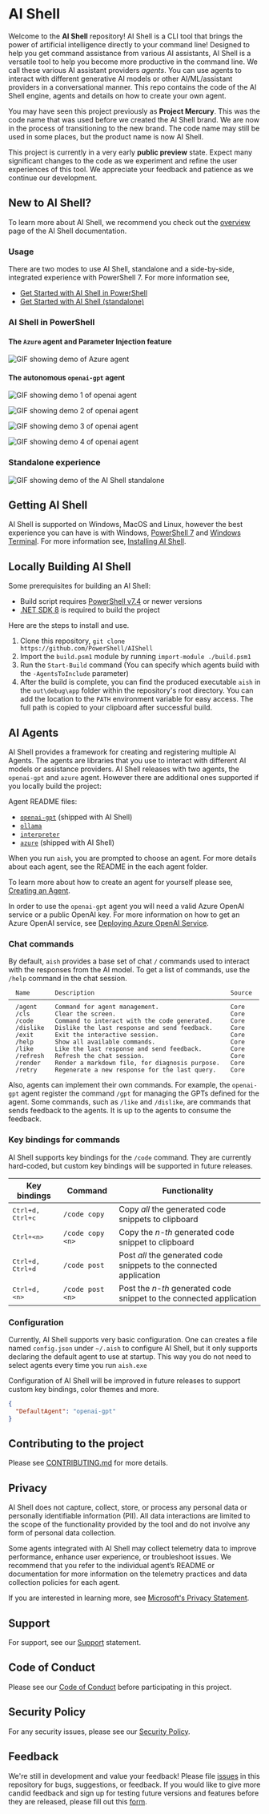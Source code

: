 # AI Shell

Welcome to the **AI Shell** repository! AI Shell is a CLI tool that brings the power of artificial
intelligence directly to your command line! Designed to help you get command assistance from various
AI assistants, AI Shell is a versatile tool to help you become more productive in the command line.
We call these various AI assistant providers _agents_. You can use agents to interact with different
generative AI models or other AI/ML/assistant providers in a conversational manner. This repo
contains the code of the AI Shell engine, agents and details on how to create your own agent.

You may have seen this project previously as **Project Mercury**. This was the code name that was
used before we created the AI Shell brand. We are now in the process of transitioning to the new
brand. The code name may still be used in some places, but the product name is now AI Shell.

This project is currently in a very early **public preview** state. Expect many significant changes
to the code as we experiment and refine the user experiences of this tool. We appreciate your
feedback and patience as we continue our development.

## New to AI Shell?

To learn more about AI Shell, we recommend you check out the [overview][19] page of the AI Shell
documentation.

### Usage

There are two modes to use AI Shell, standalone and a side-by-side, integrated experience with
PowerShell 7. For more information see,
- [Get Started with AI Shell in PowerShell][15]
- [Get Started with AI Shell (standalone)][16]

### AI Shell in PowerShell

#### The `Azure` agent and Parameter Injection feature

![GIF showing demo of Azure agent][21]

#### The autonomous `openai-gpt` agent

![GIF showing demo 1 of openai agent][23]

![GIF showing demo 2 of openai agent][24]

![GIF showing demo 3 of openai agent][25]

![GIF showing demo 4 of openai agent][26]

### Standalone experience

![GIF showing demo of the AI Shell standalone][20]

## Getting AI Shell

AI Shell is supported on Windows, MacOS and Linux, however the best experience you can have is with
Windows, [PowerShell 7][11] and [Windows Terminal][14]. For more information see,
[Installing AI Shell][13].

## Locally Building AI Shell

Some prerequisites for building an AI Shell:

- Build script requires [PowerShell v7.4][18] or newer versions
- [.NET SDK 8][09] is required to build the project

Here are the steps to install and use.

1. Clone this repository, `git clone https://github.com/PowerShell/AIShell`
2. Import the `build.psm1` module by running `import-module ./build.psm1` 
3. Run the `Start-Build` command (You can specify which agents build with the `-AgentsToInclude`
   parameter)
4. After the build is complete, you can find the produced executable `aish` in the `out\debug\app`
   folder within the repository's root directory. You can add the location to the `PATH` environment
   variable for easy access. The full path is copied to your clipboard after successful build.

## AI Agents

AI Shell provides a framework for creating and registering multiple AI Agents. The agents are
libraries that you use to interact with different AI models or assistance providers. AI Shell
releases with two agents, the `openai-gpt` and `azure` agent. However there are additional ones
supported if you locally build the project:

Agent README files:

- [`openai-gpt`][08] (shipped with AI Shell)
- [`ollama`][06]
- [`interpreter`][07]
- [`azure`][17] (shipped with AI Shell)

When you run `aish`, you are prompted to choose an agent. For more details about each agent, see the
README in the each agent folder.

To learn more about how to create an agent for yourself please see, [Creating an Agent][03].

In order to use the `openai-gpt` agent you will need a valid Azure OpenAI service or a public OpenAI
key. For more information on how to get an Azure OpenAI service, see
[Deploying Azure OpenAI Service](./docs/development/AzureOAIDeployment/DeployingAzureOAI.md).

### Chat commands

By default, `aish` provides a base set of chat `/` commands used to interact with the responses from
the AI model. To get a list of commands, use the `/help` command in the chat session.

```
  Name       Description                                      Source
──────────────────────────────────────────────────────────────────────
  /agent     Command for agent management.                    Core
  /cls       Clear the screen.                                Core
  /code      Command to interact with the code generated.     Core
  /dislike   Dislike the last response and send feedback.     Core
  /exit      Exit the interactive session.                    Core
  /help      Show all available commands.                     Core
  /like      Like the last response and send feedback.        Core
  /refresh   Refresh the chat session.                        Core
  /render    Render a markdown file, for diagnosis purpose.   Core
  /retry     Regenerate a new response for the last query.    Core
```

Also, agents can implement their own commands. For example, the `openai-gpt` agent register the
command `/gpt` for managing the GPTs defined for the agent. Some commands, such as `/like` and
`/dislike`, are commands that sends feedback to the agents. It is up to the agents to consume the
feedback.

### Key bindings for commands

AI Shell supports key bindings for the `/code` command. They are currently hard-coded, but custom
key bindings will be supported in future releases.

| Key bindings              | Command          | Functionality |
| ------------------------- | ---------------- | ------------- |
| <kbd>Ctrl+d, Ctrl+c</kbd> | `/code copy`     | Copy _all_ the generated code snippets to clipboard |
| <kbd>Ctrl+\<n\></kbd>     | `/code copy <n>` | Copy the _n-th_ generated code snippet to clipboard |
| <kbd>Ctrl+d, Ctrl+d</kbd> | `/code post`     | Post _all_ the generated code snippets to the connected application |
| <kbd>Ctrl+d, \<n\></kbd>  | `/code post <n>` | Post the _n-th_ generated code snippet to the connected application |

### Configuration

Currently, AI Shell supports very basic configuration. One can creates a file named `config.json`
under `~/.aish` to configure AI Shell, but it only supports declaring the default agent to use at
startup. This way you do not need to select agents every time you run `aish.exe`

Configuration of AI Shell will be improved in future releases to support custom key bindings, color
themes and more.

```json
{
  "DefaultAgent": "openai-gpt"
}
```

## Contributing to the project

Please see [CONTRIBUTING.md][02] for more details.

## Privacy

AI Shell does not capture, collect, store, or process any personal data or personally identifiable
information (PII). All data interactions are limited to the scope of the functionality provided by
the tool and do not involve any form of personal data collection.

Some agents integrated with AI Shell may collect telemetry data to improve performance, enhance user
experience, or troubleshoot issues. We recommend that you refer to the individual agent’s README or
documentation for more information on the telemetry practices and data collection policies for each
agent.

If you are interested in learning more, see
[Microsoft's Privacy Statement](https://www.microsoft.com/en-us/privacy/privacystatement?msockid=1fe60b30e66967f13fb91f29e73f661a).

## Support

For support, see our [Support][05] statement.

## Code of Conduct

Please see our [Code of Conduct][01] before participating in this project.

## Security Policy

For any security issues, please see our [Security Policy][12].

## Feedback

We're still in development and value your feedback! Please file [issues][10] in this repository for
bugs, suggestions, or feedback. If you would like to give more candid feedback and sign up for testing future versions and features before they are released, please fill out this [form][22].

<!-- link references -->
[01]: ./docs/CODE_OF_CONDUCT.md
[02]: ./docs/CONTRIBUTING.md
[03]: ./docs/development/CreatingAnAgent.md
[05]: ./docs/SUPPORT.md
[06]: ./shell/agents/AIShell.Ollama.Agent/README.md
[07]: ./shell/agents/AIShell.Interpreter.Agent/README.md
[08]: https://learn.microsoft.com/powershell/utility-modules/aishell/how-to/agent-openai
[09]: https://dotnet.microsoft.com/en-us/download
[10]: https://github.com/PowerShell/AIShell/issues
[11]: https://learn.microsoft.com/powershell/scripting/install/installing-powershell
[12]: ./docs/SECURITY.md
[13]: https://learn.microsoft.com/powershell/utility-modules/aishell/install-aishell
[14]: https://learn.microsoft.com/windows/terminal/
[15]: https://learn.microsoft.com/powershell/utility-modules/aishell/get-started/aishell-powershell
[16]:https://learn.microsoft.com/powershell/utility-modules/aishell/get-started/aishell-standalone
[17]: https://learn.microsoft.com/powershell/utility-modules/aishell/how-to/agent-azure
[18]: https://github.com/PowerShell/PowerShell/releases/tag/v7.4.6
[19]: https://learn.microsoft.com/powershell/utility-modules/aishell/overview
[20]: ./docs/media/DemoGIFs/standalone-startup.gif
[21]: ./docs/media/DemoGIFs/azure-agent.gif
[22]: https://aka.ms/AIShell-Feedback
[23]: ./docs/media/DemoGIFs/openai-agent-1.gif
[24]: ./docs/media/DemoGIFs/openai-agent-2.gif
[25]: ./docs/media/DemoGIFs/openai-agent-3.gif
[26]: ./docs/media/DemoGIFs/openai-agent-4.gif
[logo]: ./docs/media/AIShellIconSVG.svg